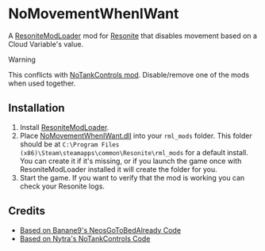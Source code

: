 # NoMovementWhenIWant

A [ResoniteModLoader](https://github.com/resonite-modding-group/ResoniteModLoader) mod for [Resonite](https://resonite.com/) that disables movement based on a Cloud Variable's value.

> [!WARNING]
> This conflicts with [NoTankControls mod](https://github.com/Nytra/NoTankControls). Disable/remove one of the mods when used together.

## Installation
1. Install [ResoniteModLoader](https://github.com/resonite-modding-group/ResoniteModLoader).
1. Place [NoMovementWhenIWant.dll](https://github.com/art0007i/NoMovementWhenIWant/releases/latest/download/NoMovementWhenIWant.dll) into your `rml_mods` folder. This folder should be at `C:\Program Files (x86)\Steam\steamapps\common\Resonite\rml_mods` for a default install. You can create it if it's missing, or if you launch the game once with ResoniteModLoader installed it will create the folder for you.
1. Start the game. If you want to verify that the mod is working you can check your Resonite logs.

## Credits
- [Based on Banane9's NeosGoToBedAlready Code](https://github.com/Banane9/NeosGoToBedAlready)
- [Based on Nytra's NoTankControls Code](https://github.com/Nytra/NoTankControls)